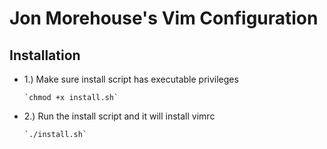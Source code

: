 Jon Morehouse's Vim Configuration
=

Installation
-

-	1.) Make sure install script has executable privileges

		`chmod +x install.sh`
-	2.) Run the install script and it will install vimrc
	
		`./install.sh`
